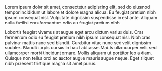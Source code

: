 Lorem ipsum dolor sit amet, consectetur adipiscing elit, sed do eiusmod tempor incididunt ut labore et dolore magna aliqua. Eu feugiat pretium nibh ipsum consequat nisl. Vulputate dignissim suspendisse in est ante. Aliquam nulla facilisi cras fermentum odio eu feugiat pretium nibh.

<Counter :initial="3" />

Lobortis feugiat vivamus at augue eget arcu dictum varius duis. Cras fermentum odio eu feugiat pretium nibh ipsum consequat nisl. Nibh cras pulvinar mattis nunc sed blandit. Curabitur vitae nunc sed velit dignissim sodales. Blandit turpis cursus in hac habitasse. Mattis ullamcorper velit sed ullamcorper morbi tincidunt ornare. Mollis aliquam ut porttitor leo a diam. Quisque non tellus orci ac auctor augue mauris augue neque. Eget aliquet nibh praesent tristique magna sit amet purus.
